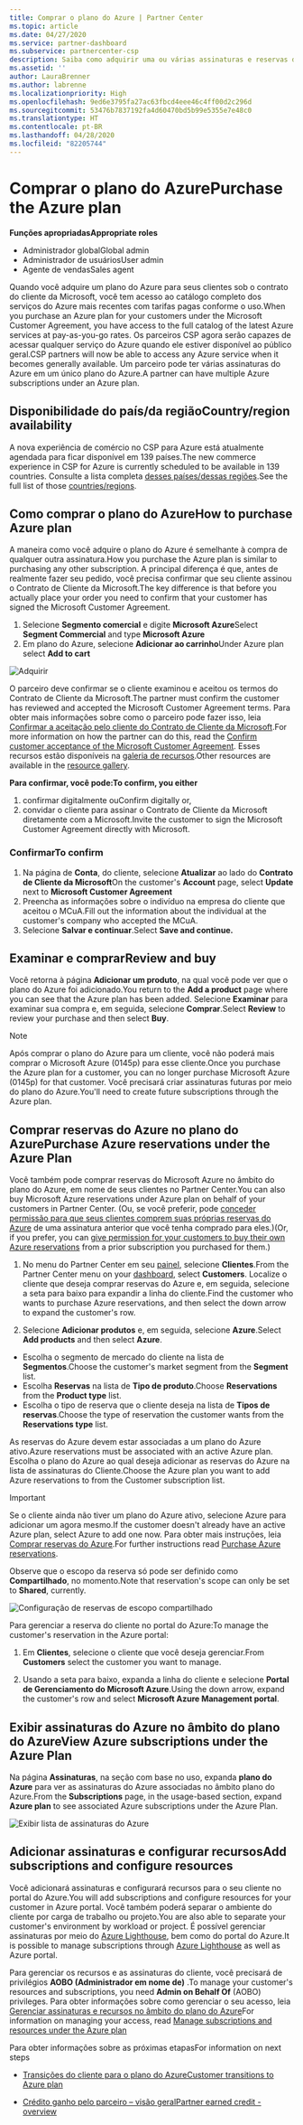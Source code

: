 ```yaml
---
title: Comprar o plano do Azure | Partner Center
ms.topic: article
ms.date: 04/27/2020
ms.service: partner-dashboard
ms.subservice: partnercenter-csp
description: Saiba como adquirir uma ou várias assinaturas e reservas do Azure no plano do Azure para configurar recursos e exibir ou adicionar assinaturas.
ms.assetid: ''
author: LauraBrenner
ms.author: labrenne
ms.localizationpriority: High
ms.openlocfilehash: 9ed6e3795fa27ac63fbcd4eee46c4ff00d2c296d
ms.sourcegitcommit: 53476b7837192fa4d60470bd5b99e5355e7e48c0
ms.translationtype: HT
ms.contentlocale: pt-BR
ms.lasthandoff: 04/28/2020
ms.locfileid: "82205744"
---
```

# <a name="purchase-the-azure-plan"></a><span data-ttu-id="d96ff-103">Comprar o plano do Azure</span><span class="sxs-lookup"><span data-stu-id="d96ff-103">Purchase the Azure plan</span></span>

<span data-ttu-id="d96ff-104">**Funções apropriadas**</span><span class="sxs-lookup"><span data-stu-id="d96ff-104">**Appropriate roles**</span></span>
-    <span data-ttu-id="d96ff-105">Administrador global</span><span class="sxs-lookup"><span data-stu-id="d96ff-105">Global admin</span></span>
-    <span data-ttu-id="d96ff-106">Administrador de usuários</span><span class="sxs-lookup"><span data-stu-id="d96ff-106">User admin</span></span>
-    <span data-ttu-id="d96ff-107">Agente de vendas</span><span class="sxs-lookup"><span data-stu-id="d96ff-107">Sales agent</span></span>

<span data-ttu-id="d96ff-108">Quando você adquire um plano do Azure para seus clientes sob o contrato do cliente da Microsoft, você tem acesso ao catálogo completo dos serviços do Azure mais recentes com tarifas pagas conforme o uso.</span><span class="sxs-lookup"><span data-stu-id="d96ff-108">When you purchase an Azure plan for your customers under the Microsoft Customer Agreement, you have access to the full catalog of the latest Azure services at pay-as-you-go rates.</span></span> <span data-ttu-id="d96ff-109">Os parceiros CSP agora serão capazes de acessar qualquer serviço do Azure quando ele estiver disponível ao público geral.</span><span class="sxs-lookup"><span data-stu-id="d96ff-109">CSP partners will now be able to access any Azure service when it becomes generally available.</span></span> <span data-ttu-id="d96ff-110">Um parceiro pode ter várias assinaturas do Azure em um único plano do Azure.</span><span class="sxs-lookup"><span data-stu-id="d96ff-110">A partner can have multiple Azure subscriptions under an Azure plan.</span></span> 

## <a name="countryregion-availability"></a><span data-ttu-id="d96ff-111">Disponibilidade do país/da região</span><span class="sxs-lookup"><span data-stu-id="d96ff-111">Country/region availability</span></span>
<span data-ttu-id="d96ff-112">A nova experiência de comércio no CSP para Azure está atualmente agendada para ficar disponível em 139 países.</span><span class="sxs-lookup"><span data-stu-id="d96ff-112">The new commerce experience in CSP for Azure is currently scheduled to be available in 139 countries.</span></span> <span data-ttu-id="d96ff-113">Consulte a lista completa [desses países/dessas regiões](https://query.prod.cms.rt.microsoft.com/cms/api/am/binary/RE3QN0x).</span><span class="sxs-lookup"><span data-stu-id="d96ff-113">See the full list of those [countries/regions](https://query.prod.cms.rt.microsoft.com/cms/api/am/binary/RE3QN0x).</span></span> 

## <a name="how-to-purchase-azure-plan"></a><span data-ttu-id="d96ff-114">Como comprar o plano do Azure</span><span class="sxs-lookup"><span data-stu-id="d96ff-114">How to purchase Azure plan</span></span>

<span data-ttu-id="d96ff-115">A maneira como você adquire o plano do Azure é semelhante à compra de qualquer outra assinatura.</span><span class="sxs-lookup"><span data-stu-id="d96ff-115">How you purchase the Azure plan is similar to purchasing any other subscription.</span></span> <span data-ttu-id="d96ff-116">A principal diferença é que, antes de realmente fazer seu pedido, você precisa confirmar que seu cliente assinou o Contrato de Cliente da Microsoft.</span><span class="sxs-lookup"><span data-stu-id="d96ff-116">The key difference is that before you actually place your order you need to confirm that your customer has signed the Microsoft Customer Agreement.</span></span>

1. <span data-ttu-id="d96ff-117">Selecione **Segmento comercial** e digite **Microsoft Azure**</span><span class="sxs-lookup"><span data-stu-id="d96ff-117">Select **Segment Commercial** and type **Microsoft Azure**</span></span> 
2. <span data-ttu-id="d96ff-118">Em plano do Azure, selecione **Adicionar ao carrinho**</span><span class="sxs-lookup"><span data-stu-id="d96ff-118">Under Azure plan select **Add to cart**</span></span>

![Adquirir](images/azure/Azurepurchase1.png)

<span data-ttu-id="d96ff-120">O parceiro deve confirmar se o cliente examinou e aceitou os termos do Contrato de Cliente da Microsoft.</span><span class="sxs-lookup"><span data-stu-id="d96ff-120">The partner must confirm the customer has reviewed and accepted the Microsoft Customer Agreement terms.</span></span> <span data-ttu-id="d96ff-121">Para obter mais informações sobre como o parceiro pode fazer isso, leia [Confirmar a aceitação pelo cliente do Contrato de Cliente da Microsoft](https://docs.microsoft.com/partner-center/confirm-customer-agreement).</span><span class="sxs-lookup"><span data-stu-id="d96ff-121">For more information on how the partner can do this, read the [Confirm customer acceptance of the Microsoft Customer Agreement](https://docs.microsoft.com/partner-center/confirm-customer-agreement).</span></span> <span data-ttu-id="d96ff-122">Esses recursos estão disponíveis na [galeria de recursos](https://partner.microsoft.com/resources/collection/Microsoft-Customer-Agreement-in-the-CSP-program#/).</span><span class="sxs-lookup"><span data-stu-id="d96ff-122">Other resources are available in the [resource gallery](https://partner.microsoft.com/resources/collection/Microsoft-Customer-Agreement-in-the-CSP-program#/).</span></span>

<span data-ttu-id="d96ff-123">**Para confirmar, você pode:**</span><span class="sxs-lookup"><span data-stu-id="d96ff-123">**To confirm, you either**</span></span>
1. <span data-ttu-id="d96ff-124">confirmar digitalmente ou</span><span class="sxs-lookup"><span data-stu-id="d96ff-124">Confirm digitally or,</span></span>
2. <span data-ttu-id="d96ff-125">convidar o cliente para assinar o Contrato de Cliente da Microsoft diretamente com a Microsoft.</span><span class="sxs-lookup"><span data-stu-id="d96ff-125">Invite the customer to sign the Microsoft Customer Agreement directly with Microsoft.</span></span> 

### <a name="to-confirm"></a><span data-ttu-id="d96ff-126">Confirmar</span><span class="sxs-lookup"><span data-stu-id="d96ff-126">To confirm</span></span> 

1. <span data-ttu-id="d96ff-127">Na página de **Conta**, do cliente, selecione **Atualizar** ao lado do **Contrato de Cliente da Microsoft**</span><span class="sxs-lookup"><span data-stu-id="d96ff-127">On the customer's **Account** page, select **Update** next to **Microsoft Customer Agreement**</span></span>  
2. <span data-ttu-id="d96ff-128">Preencha as informações sobre o indivíduo na empresa do cliente que aceitou o MCuA.</span><span class="sxs-lookup"><span data-stu-id="d96ff-128">Fill out the information about the individual at the customer's company who accepted the MCuA.</span></span>
3. <span data-ttu-id="d96ff-129">Selecione **Salvar e continuar**.</span><span class="sxs-lookup"><span data-stu-id="d96ff-129">Select **Save and continue.**</span></span>  

## <a name="review-and-buy"></a><span data-ttu-id="d96ff-130">Examinar e comprar</span><span class="sxs-lookup"><span data-stu-id="d96ff-130">Review and buy</span></span>

<span data-ttu-id="d96ff-131">Você retorna à página **Adicionar um produto**, na qual você pode ver que o plano do Azure foi adicionado.</span><span class="sxs-lookup"><span data-stu-id="d96ff-131">You return to the **Add a product** page where you can see that the Azure plan has been added.</span></span> <span data-ttu-id="d96ff-132">Selecione **Examinar** para examinar sua compra e, em seguida, selecione **Comprar**.</span><span class="sxs-lookup"><span data-stu-id="d96ff-132">Select **Review** to review your purchase and then select **Buy**.</span></span> 

>[!Note]
><span data-ttu-id="d96ff-133">Após comprar o plano do Azure para um cliente, você não poderá mais comprar o Microsoft Azure (0145p) para esse cliente.</span><span class="sxs-lookup"><span data-stu-id="d96ff-133">Once you purchase the Azure plan for a customer, you can no longer purchase Microsoft Azure (0145p) for that customer.</span></span> <span data-ttu-id="d96ff-134">Você precisará criar assinaturas futuras por meio do plano do Azure.</span><span class="sxs-lookup"><span data-stu-id="d96ff-134">You'll need to create future subscriptions through the Azure plan.</span></span>

## <a name="purchase-azure-reservations-under-the-azure-plan"></a><span data-ttu-id="d96ff-135">Comprar reservas do Azure no plano do Azure</span><span class="sxs-lookup"><span data-stu-id="d96ff-135">Purchase Azure reservations under the Azure Plan</span></span> 
  
<span data-ttu-id="d96ff-136">Você também pode comprar reservas do Microsoft Azure no âmbito do plano do Azure, em nome de seus clientes no Partner Center.</span><span class="sxs-lookup"><span data-stu-id="d96ff-136">You can also buy Microsoft Azure reservations under Azure plan on behalf of your customers in Partner Center.</span></span> <span data-ttu-id="d96ff-137">(Ou, se você preferir, pode [conceder permissão para que seus clientes comprem suas próprias reservas do Azure](give-customers-permission.md) de uma assinatura anterior que você tenha comprado para eles.)</span><span class="sxs-lookup"><span data-stu-id="d96ff-137">(Or, if you prefer, you can [give permission for your customers to buy their own Azure reservations](give-customers-permission.md) from a prior subscription you purchased for them.)</span></span>

1. <span data-ttu-id="d96ff-138">No menu do Partner Center em seu [painel](https://partner.microsoft.com/dashboard/), selecione **Clientes**.</span><span class="sxs-lookup"><span data-stu-id="d96ff-138">From the Partner Center menu on your [dashboard](https://partner.microsoft.com/dashboard/), select **Customers**.</span></span> <span data-ttu-id="d96ff-139">Localize o cliente que deseja comprar reservas do Azure e, em seguida, selecione a seta para baixo para expandir a linha do cliente.</span><span class="sxs-lookup"><span data-stu-id="d96ff-139">Find the customer who wants to purchase Azure reservations, and then select the down arrow to expand the customer's row.</span></span>

2. <span data-ttu-id="d96ff-140">Selecione **Adicionar produtos** e, em seguida, selecione **Azure**.</span><span class="sxs-lookup"><span data-stu-id="d96ff-140">Select **Add products** and then select **Azure**.</span></span> 
- <span data-ttu-id="d96ff-141">Escolha o segmento de mercado do cliente na lista de **Segmentos**.</span><span class="sxs-lookup"><span data-stu-id="d96ff-141">Choose the customer's market segment from the **Segment** list.</span></span> 
- <span data-ttu-id="d96ff-142">Escolha **Reservas** na lista de **Tipo de produto**.</span><span class="sxs-lookup"><span data-stu-id="d96ff-142">Choose **Reservations** from the **Product type** list.</span></span> 
- <span data-ttu-id="d96ff-143">Escolha o tipo de reserva que o cliente deseja na lista de **Tipos de reservas**.</span><span class="sxs-lookup"><span data-stu-id="d96ff-143">Choose the type of reservation the customer wants from the **Reservations type** list.</span></span> 

<span data-ttu-id="d96ff-144">As reservas do Azure devem estar associadas a um plano do Azure ativo.</span><span class="sxs-lookup"><span data-stu-id="d96ff-144">Azure reservations must be associated with an active Azure plan.</span></span> <span data-ttu-id="d96ff-145">Escolha o plano do Azure ao qual deseja adicionar as reservas do Azure na lista de assinaturas do Cliente.</span><span class="sxs-lookup"><span data-stu-id="d96ff-145">Choose the Azure plan you want to add Azure reservations to from the Customer subscription list.</span></span> 

>[!Important] 
><span data-ttu-id="d96ff-146">Se o cliente ainda não tiver um plano do Azure ativo, selecione Azure para adicionar um agora mesmo.</span><span class="sxs-lookup"><span data-stu-id="d96ff-146">If the customer doesn't already have an active Azure plan, select Azure to add one now.</span></span> <span data-ttu-id="d96ff-147">Para obter mais instruções, leia [Comprar reservas do Azure](https://docs.microsoft.com/partner-center/azure-reservations-buying#purchase-azure-reservations).</span><span class="sxs-lookup"><span data-stu-id="d96ff-147">For further instructions read [Purchase Azure reservations](https://docs.microsoft.com/partner-center/azure-reservations-buying#purchase-azure-reservations).</span></span>

<span data-ttu-id="d96ff-148">Observe que o escopo da reserva só pode ser definido como **Compartilhado**, no momento.</span><span class="sxs-lookup"><span data-stu-id="d96ff-148">Note that reservation's scope can only be set to **Shared**, currently.</span></span> 

![Configuração de reservas de escopo compartilhado](images/azure/addprods1.png)

<span data-ttu-id="d96ff-150">Para gerenciar a reserva do cliente no portal do Azure:</span><span class="sxs-lookup"><span data-stu-id="d96ff-150">To manage the customer's reservation in the Azure portal:</span></span> 

1. <span data-ttu-id="d96ff-151">Em **Clientes**, selecione o cliente que você deseja gerenciar.</span><span class="sxs-lookup"><span data-stu-id="d96ff-151">From **Customers** select the customer you want to manage.</span></span> 

2. <span data-ttu-id="d96ff-152">Usando a seta para baixo, expanda a linha do cliente e selecione **Portal de Gerenciamento do Microsoft Azure**.</span><span class="sxs-lookup"><span data-stu-id="d96ff-152">Using the down arrow, expand the customer's row and select **Microsoft Azure Management portal**.</span></span>  
 
## <a name="view-azure-subscriptions-under-the-azure-plan"></a><span data-ttu-id="d96ff-153">Exibir assinaturas do Azure no âmbito do plano do Azure</span><span class="sxs-lookup"><span data-stu-id="d96ff-153">View Azure subscriptions under the Azure Plan</span></span> 

<span data-ttu-id="d96ff-154">Na página **Assinaturas**, na seção com base no uso, expanda **plano do Azure** para ver as assinaturas do Azure associadas no âmbito plano do Azure.</span><span class="sxs-lookup"><span data-stu-id="d96ff-154">From the **Subscriptions** page, in the usage-based section, expand **Azure plan** to see associated Azure subscriptions under the Azure Plan.</span></span>

![Exibir lista de assinaturas do Azure](images/azure/addprods2.png) 


## <a name="add-subscriptions-and-configure-resources"></a><span data-ttu-id="d96ff-156">Adicionar assinaturas e configurar recursos</span><span class="sxs-lookup"><span data-stu-id="d96ff-156">Add subscriptions and configure resources</span></span>

<span data-ttu-id="d96ff-157">Você adicionará assinaturas e configurará recursos para o seu cliente no portal do Azure.</span><span class="sxs-lookup"><span data-stu-id="d96ff-157">You will add subscriptions and configure resources for your customer in Azure portal.</span></span> <span data-ttu-id="d96ff-158">Você também poderá separar o ambiente do cliente por carga de trabalho ou projeto.</span><span class="sxs-lookup"><span data-stu-id="d96ff-158">You are also able to separate your customer's environment by workload or project.</span></span> <span data-ttu-id="d96ff-159">É possível gerenciar assinaturas por meio do [Azure Lighthouse](https://azure.microsoft.com/services/azure-lighthouse/), bem como do portal do Azure.</span><span class="sxs-lookup"><span data-stu-id="d96ff-159">It is possible to manage subscriptions through [Azure Lighthouse](https://azure.microsoft.com/services/azure-lighthouse/) as well as Azure portal.</span></span> 

<span data-ttu-id="d96ff-160">Para gerenciar os recursos e as assinaturas do cliente, você precisará de privilégios **AOBO (Administrador em nome de)** .</span><span class="sxs-lookup"><span data-stu-id="d96ff-160">To manage your customer's resources and subscriptions, you need **Admin on Behalf Of** (AOBO) privileges.</span></span> <span data-ttu-id="d96ff-161">Para obter informações sobre como gerenciar o seu acesso, leia [Gerenciar assinaturas e recursos no âmbito do plano do Azure](azure-plan-manage.md)</span><span class="sxs-lookup"><span data-stu-id="d96ff-161">For information on managing your access, read [Manage subscriptions and resources under the Azure plan](azure-plan-manage.md)</span></span>

<span data-ttu-id="d96ff-162">Para obter informações sobre as próximas etapas</span><span class="sxs-lookup"><span data-stu-id="d96ff-162">For information on next steps</span></span>

- [<span data-ttu-id="d96ff-163">Transições do cliente para o plano do Azure</span><span class="sxs-lookup"><span data-stu-id="d96ff-163">Customer transitions to Azure plan</span></span>](azure-plan-transition.md)

- [<span data-ttu-id="d96ff-164">Crédito ganho pelo parceiro – visão geral</span><span class="sxs-lookup"><span data-stu-id="d96ff-164">Partner earned credit - overview</span></span>](partner-earned-credit.md)







            




    

  













    



    
